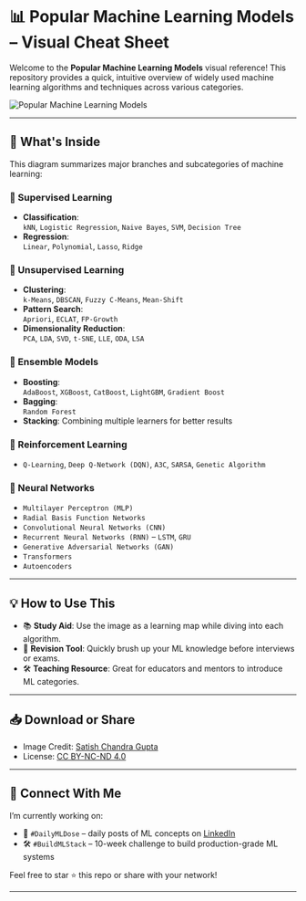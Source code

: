 # 📊 Popular Machine Learning Models – Visual Cheat Sheet

Welcome to the **Popular Machine Learning Models** visual reference! This repository provides a quick, intuitive overview of widely used machine learning algorithms and techniques across various categories.

![Popular Machine Learning Models](016f7731-153f-42ae-8189-a9e9ac803f66.png)

---

## 📌 What's Inside

This diagram summarizes major branches and subcategories of machine learning:

### 🔷 Supervised Learning
- **Classification**:  
  `kNN`, `Logistic Regression`, `Naive Bayes`, `SVM`, `Decision Tree`
- **Regression**:  
  `Linear`, `Polynomial`, `Lasso`, `Ridge`

### 🔷 Unsupervised Learning
- **Clustering**:  
  `k-Means`, `DBSCAN`, `Fuzzy C-Means`, `Mean-Shift`
- **Pattern Search**:  
  `Apriori`, `ECLAT`, `FP-Growth`
- **Dimensionality Reduction**:  
  `PCA`, `LDA`, `SVD`, `t-SNE`, `LLE`, `ODA`, `LSA`

### 🔷 Ensemble Models
- **Boosting**:  
  `AdaBoost`, `XGBoost`, `CatBoost`, `LightGBM`, `Gradient Boost`
- **Bagging**:  
  `Random Forest`
- **Stacking**: Combining multiple learners for better results

### 🔷 Reinforcement Learning
- `Q-Learning`, `Deep Q-Network (DQN)`, `A3C`, `SARSA`, `Genetic Algorithm`

### 🔷 Neural Networks
- `Multilayer Perceptron (MLP)`
- `Radial Basis Function Networks`
- `Convolutional Neural Networks (CNN)`
- `Recurrent Neural Networks (RNN)` – `LSTM`, `GRU`
- `Generative Adversarial Networks (GAN)`
- `Transformers`
- `Autoencoders`

---

## 💡 How to Use This

- 📚 **Study Aid**: Use the image as a learning map while diving into each algorithm.
- 🧠 **Revision Tool**: Quickly brush up your ML knowledge before interviews or exams.
- 🛠️ **Teaching Resource**: Great for educators and mentors to introduce ML categories.

---

## 📥 Download or Share

- Image Credit: [Satish Chandra Gupta](https://scgupta.me)
- License: [CC BY-NC-ND 4.0](https://creativecommons.org/licenses/by-nc-nd/4.0/)

---

## 🚀 Connect With Me

I’m currently working on:
- 🎯 `#DailyMLDose` – daily posts of ML concepts on [LinkedIn](https://linkedin.com/)
- 🛠️ `#BuildMLStack` – 10-week challenge to build production-grade ML systems

Feel free to star ⭐ this repo or share with your network!

---

